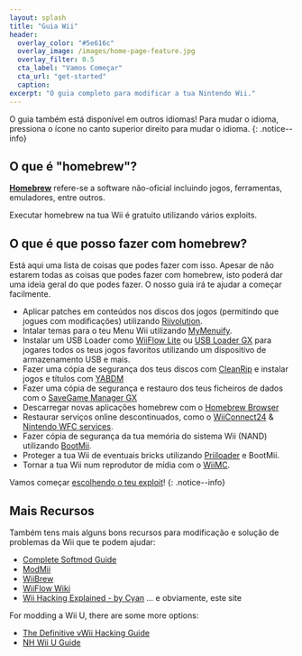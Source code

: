 ```yaml
---
layout: splash
title: "Guia Wii"
header:
  overlay_color: "#5e616c"
  overlay_image: /images/home-page-feature.jpg
  overlay_filter: 0.5
  cta_label: "Vamos Começar"
  cta_url: "get-started"
  caption:
excerpt: "O guia completo para modificar a tua Nintendo Wii."
---
```


O guia também está disponível em outros idiomas! Para mudar o idioma, pressiona o ícone no canto superior direito para mudar o idioma.
{: .notice--info}

## O que é "homebrew"?

[**Homebrew**](https://en.wikipedia.org/wiki/Homebrew_(video_games)) refere-se a software não-oficial incluindo jogos, ferramentas, emuladores, entre outros.

Executar homebrew na tua Wii é gratuito utilizando vários exploits.

## O que é que posso fazer com homebrew?

Está aqui uma lista de coisas que podes fazer com isso. Apesar de não estarem todas as coisas que podes fazer com homebrew, isto poderá dar uma ideia geral do que podes fazer. O nosso guia irá te ajudar a começar facilmente.

- Aplicar patches em conteúdos nos discos dos jogos (permitindo que jogues com modificações) utilizando [Riivolution](http://www.wiibrew.org/wiki/Riivolution).
- Intalar temas para o teu Menu Wii utilizando [MyMenuify](themes).
- Instalar um USB Loader como [WiiFlow Lite](https://gbatemp.net/threads/wiiflow-lite.422685/) ou [USB Loader GX](usbloadergx) para jogares todos os teus jogos favoritos utilizando um dispositivo de armazenamento USB e mais.
- Fazer uma cópia de segurança dos teus discos com [CleanRip](/dump-games) e instalar jogos e títulos com [YABDM](dump-wads)
- Fazer uma cópia de segurança e restauro dos teus ficheiros de dados com o [SaveGame Manager GX](https://wiidatabase.de/downloads/wii-tools/savegame-manager-gx-beta/)
- Descarregar novas aplicações homebrew com o [Homebrew Browser](hbb)
- Restaurar serviços online descontinuados, como o [WiiConnect24](riiconnect24) & [Nintendo WFC services](wiimmfi).
- Fazer cópia de segurança da tua memória do sistema Wii (NAND) utilizando [BootMii](http://bootmii.org).
- Proteger a tua Wii de eventuais bricks utilizando [Priiloader](priiloader) e BootMii.
- Tornar a tua Wii num reprodutor de mídia com o [WiiMC](http://www.wiimc.org/).

Vamos começar [escolhendo o teu exploit](get-started)!
{: .notice--info}

## Mais Recursos

Também tens mais alguns bons recursos para modificação e solução de problemas da Wii que te podem ajudar:

- [Complete Softmod Guide](https://sites.google.com/site/completesg/)
- [ModMii](http://modmii.000webhostapp.com/)
- [WiiBrew](https://wiibrew.org/)
- [WiiFlow Wiki](https://sites.google.com/site/wiiflowiki4/)
- [Wii Hacking Explained - by Cyan](https://gbatemp.net/threads/wii-hacking-explained.501605/) ... e obviamente, este site

For modding a Wii U, there are some more options:
- [The Definitive vWii Hacking Guide](https://gbatemp.net/threads/the-definitive-vwii-hacking-guide.425852/)
- [NH Wii U Guide](https://wiiuguide.xyz)
